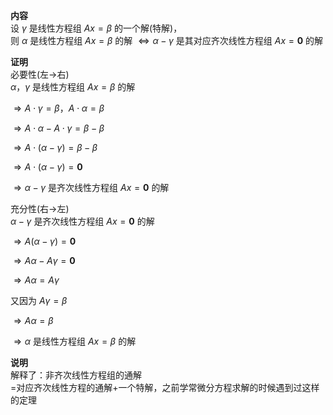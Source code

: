 **内容**  
设 $\gamma$ 是线性方程组 $Ax=\beta$ 的一个解(特解)，  
则 $\alpha$ 是线性方程组 $Ax=\beta$ 的解 $\Leftrightarrow\alpha  
-\gamma$ 是其对应齐次线性方程组 $Ax=\mathbf0$ 的解  
  
**证明**  
必要性(左→右)  
 $\alpha，\gamma$ 是线性方程组 $Ax=\beta$ 的解  
  
 $\Rightarrow   
A\cdot \gamma=\beta，A\cdot \alpha=\beta$   
  
 $\Rightarrow A\cdot \alpha-A\cdot \gamma  
=\beta-\beta$   
  
 $\Rightarrow A\cdot(\alpha-\gamma)=\beta-\beta$   
  
 $\Rightarrow A\cdot(\alpha-\gamma)=\mathbf0$   
  
 $\Rightarrow\alpha-\gamma$ 是齐次线性方程组 $Ax=\mathbf0$ 的解  
  
  
  
充分性(右→左)  
 $\alpha-\gamma$ 是齐次线性方程组 $Ax=\mathbf0$ 的解  
  
 $\Rightarrow A(\alpha-\gamma)=\mathbf0$   
  
 $\Rightarrow A\alpha-A\gamma=\mathbf0$   
  
 $\Rightarrow A\alpha=A\gamma$   
  
又因为 $A\gamma=\beta$   
  
 $\Rightarrow A\alpha=\beta$   
  
 $\Rightarrow\alpha$ 是线性方程组 $Ax=\beta$ 的解  
  
**说明**  
解释了：非齐次线性方程组的通解  
=对应齐次线性方程的通解+一个特解，之前学常微分方程求解的时候遇到过这样的定理  
